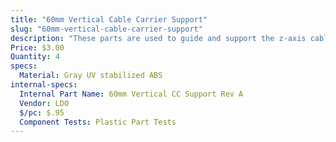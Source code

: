 ```yaml
---
title: "60mm Vertical Cable Carrier Support"
slug: "60mm-vertical-cable-carrier-support"
description: "These parts are used to guide and support the z-axis cable carrier. The gusset also functions as an area for the z-axis motor's cables to be routed through."
Price: $3.00
Quantity: 4
specs:
  Material: Gray UV stabilized ABS
internal-specs:
  Internal Part Name: 60mm Vertical CC Support Rev A
  Vendor: LDO
  $/pc: $.95
  Component Tests: Plastic Part Tests
---
```

